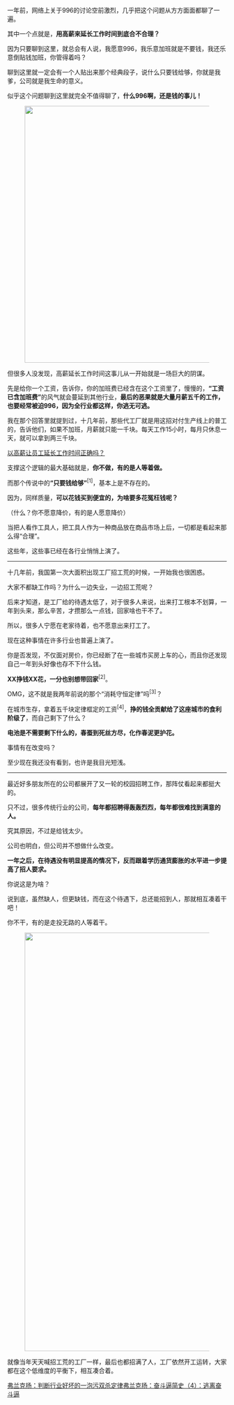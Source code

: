 <p>一年前，网络上关于996的讨论空前激烈，几乎把这个问题从方方面面都聊了一遍。</p><p>其中一个点就是，<b>用高薪来延长工作时间到底合不合理？</b></p><p>因为只要聊到这里，就总会有人说，我愿意996，我乐意加班就是不要钱，我还乐意倒贴钱加班，你管得着吗？</p><p>聊到这里就一定会有一个人贴出来那个经典段子，说什么只要钱给够，你就是我爹，公司就是我生命的意义。</p><p>似乎这个问题聊到这里就完全不值得聊了，<b>什么996啊，还是钱的事儿！</b></p><figure data-size="normal"><img src="https://pic1.zhimg.com/v2-ceb595d2c0b742c41e1d0d9a7329e834_b.jpg" data-caption="" data-size="normal" data-rawwidth="589" data-rawheight="380" class="origin_image zh-lightbox-thumb" width="589" data-original="https://pic1.zhimg.com/v2-ceb595d2c0b742c41e1d0d9a7329e834_r.jpg"/></figure><p>但很多人没发现，高薪延长工作时间这事儿从一开始就是一场巨大的阴谋。</p><p>先是给你一个工资，告诉你，你的加班费已经含在这个工资里了，慢慢的，<b>“工资已含加班费”</b>的风气就会蔓延到其他行业，<b>最后的恶果就是大量月薪五千的工作，也要经常被迫996，因为全行业都这样，你逃无可逃。</b></p><p>我在那个回答里就提到过，十几年前，那些代工厂就是用这招对付生产线上的普工的，告诉他们，如果不加班，月薪就只能一千块。每天工作15小时，每月只休息一天，就可以拿到两三千块。</p><a href="https://www.zhihu.com/question/318434734/answer/645544367" data-draft-node="block" data-draft-type="link-card" class="internal">以高薪让员工延长工作时间正确吗？</a><p>支撑这个逻辑的最大基础就是，<b>你不做，有的是人等着做。</b></p><p>而那个传说中的<b>“只要钱给够”</b><sup data-text="只要钱给够定律" data-url="https://zhuanlan.zhihu.com/p/91462164" data-draft-node="inline" data-draft-type="reference" data-numero="1">[1]</sup>，基本上是不存在的。</p><p>因为，同样质量，<b>可以花钱买到便宜的，为啥要多花冤枉钱呢？</b></p><p>（什么？你不愿意降价，有的是人愿意降价）</p><p>当把人看作工具人，把工具人作为一种商品放在商品市场上后，一切都是看起来那么得“合理”。</p><p>这些年，这些事已经在各行业悄悄上演了。</p><hr/><p>十几年前，我国第一次大面积出现工厂招工荒的时候，一开始我也很困惑。</p><p>大家不都缺工作吗？为什么一边失业，一边招工荒呢？</p><p>后来才知道，是工厂给的待遇太低了，对于很多人来说，出来打工根本不划算，一年到头来，那么辛苦，才攒那么一点钱，回家啥也干不了。</p><p>所以，很多人宁愿在老家待着，也不愿意出来打工了。</p><p>现在这种事情在许多行业也普遍上演了。</p><p>你是否发现，不仅面对房价，你已经断了在一些城市买房上车的心，而且你还发现自己一年到头好像也存不下什么钱。</p><p><b>XX挣钱XX花，一分也别想带回家</b><sup data-text="电池定律" data-url="https://zhuanlan.zhihu.com/p/61016879" data-draft-node="inline" data-draft-type="reference" data-numero="2">[2]</sup>。</p><p>OMG，这不就是我两年前说的那个“消耗守恒定律”吗<sup data-text="消耗守恒定律" data-url="https://zhuanlan.zhihu.com/p/51917765" data-draft-node="inline" data-draft-type="reference" data-numero="3">[3]</sup>？</p><p>在城市生存，拿着五千块定律框定的工资<sup data-text="五千块定律" data-url="https://zhuanlan.zhihu.com/p/62390371" data-draft-node="inline" data-draft-type="reference" data-numero="4">[4]</sup>，<b>挣的钱全贡献给了这座城市的食利阶级了</b>，而自己剩下了什么？</p><p><b>电池是不需要剩下什么的，春蚕到死丝方尽，化作春泥更护花。</b></p><p>事情有在改变吗？</p><p>至少现在我还没有看到，也许是我目光短浅。</p><hr/><p>最近好多朋友所在的公司都展开了又一轮的校园招聘工作，那阵仗看起来都挺大的。</p><p>只不过，很多传统行业的公司，<b>每年都招聘得轰轰烈烈，每年都很难找到满意的人。</b></p><p>究其原因，不过是给钱太少。</p><p>公司也明白，但公司并不想做什么改变。</p><p><b>一年之后，在待遇没有明显提高的情况下，反而跟着学历通货膨胀的水平进一步提高了招人要求。</b></p><p>你说这是为啥？</p><p>说到底，虽然缺人，但更缺钱，而在这个待遇下，总还能招到人，那就相互凑着干吧！</p><p>你不干，有的是走投无路的人等着干。</p><figure data-size="normal"><img src="https://pic4.zhimg.com/v2-f7f245a0cb70c340a017d00ddbef3d8b_b.jpg" data-caption="" data-size="normal" data-rawwidth="960" data-rawheight="781" class="origin_image zh-lightbox-thumb" width="960" data-original="https://pic4.zhimg.com/v2-f7f245a0cb70c340a017d00ddbef3d8b_r.jpg"/></figure><p>就像当年天天喊招工荒的工厂一样，最后也都招满了人，工厂依然开工运转，大家都在这个低维度的平衡下，相互凑合着。</p><a href="https://zhuanlan.zhihu.com/p/64301951" data-draft-node="block" data-draft-type="link-card" class="internal">弗兰克扬：判断行业好坏的一泡污双杀定律</a><a href="https://zhuanlan.zhihu.com/p/55844166" data-draft-node="block" data-draft-type="link-card" data-image="https://pic1.zhimg.com/v2-7eb6dae3713872b42fcc71c65db41288_180x120.jpg" data-image-width="1280" data-image-height="652" class="internal">弗兰克扬：奋斗逼简史（4）：逃离奋斗逼</a><p></p>